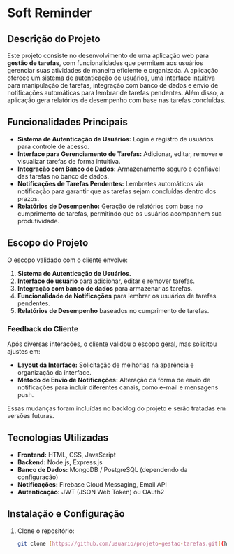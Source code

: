 # Soft Reminder

## Descrição do Projeto
Este projeto consiste no desenvolvimento de uma aplicação web para **gestão de tarefas**, com funcionalidades que permitem aos usuários gerenciar suas atividades de maneira eficiente e organizada. A aplicação oferece um sistema de autenticação de usuários, uma interface intuitiva para manipulação de tarefas, integração com banco de dados e envio de notificações automáticas para lembrar de tarefas pendentes. Além disso, a aplicação gera relatórios de desempenho com base nas tarefas concluídas.

## Funcionalidades Principais
- **Sistema de Autenticação de Usuários:** Login e registro de usuários para controle de acesso.
- **Interface para Gerenciamento de Tarefas:** Adicionar, editar, remover e visualizar tarefas de forma intuitiva.
- **Integração com Banco de Dados:** Armazenamento seguro e confiável das tarefas no banco de dados.
- **Notificações de Tarefas Pendentes:** Lembretes automáticos via notificação para garantir que as tarefas sejam concluídas dentro dos prazos.
- **Relatórios de Desempenho:** Geração de relatórios com base no cumprimento de tarefas, permitindo que os usuários acompanhem sua produtividade.

## Escopo do Projeto
O escopo validado com o cliente envolve:

1. **Sistema de Autenticação de Usuários.**
2. **Interface de usuário** para adicionar, editar e remover tarefas.
3. **Integração com banco de dados** para armazenar as tarefas.
4. **Funcionalidade de Notificações** para lembrar os usuários de tarefas pendentes.
5. **Relatórios de Desempenho** baseados no cumprimento de tarefas.

### Feedback do Cliente
Após diversas interações, o cliente validou o escopo geral, mas solicitou ajustes em:
- **Layout da Interface:** Solicitação de melhorias na aparência e organização da interface.
- **Método de Envio de Notificações:** Alteração da forma de envio de notificações para incluir diferentes canais, como e-mail e mensagens push.

Essas mudanças foram incluídas no backlog do projeto e serão tratadas em versões futuras.

## Tecnologias Utilizadas
- **Frontend:** HTML, CSS, JavaScript
- **Backend:** Node.js, Express.js
- **Banco de Dados:** MongoDB / PostgreSQL (dependendo da configuração)
- **Notificações:** Firebase Cloud Messaging, Email API
- **Autenticação:** JWT (JSON Web Token) ou OAuth2

## Instalação e Configuração
1. Clone o repositório:
   ```bash
   git clone [https://github.com/usuario/projeto-gestao-tarefas.git](https://github.com/LuanOliveira13/Case-Soft-Skill-2)
